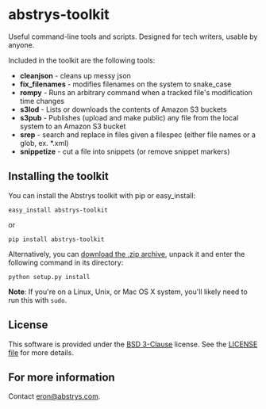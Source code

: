 abstrys-toolkit
===============

Useful command-line tools and scripts. Designed for tech writers, usable by anyone.

Included in the toolkit are the following tools:

- **cleanjson** - cleans up messy json
- **fix_filenames** - modifies filenames on the system to snake_case
- **rompy** - Runs an arbitrary command when a tracked file's modification time changes
- **s3lod** - Lists or downloads the contents of Amazon S3 buckets
- **s3pub** - Publishes (upload and make public) any file from the local system to an Amazon S3 bucket
- **srep** - search and replace in files given a filespec (either file names or a glob, ex. *.xml)
- **snippetize** - cut a file into snippets (or remove snippet markers)

## Installing the toolkit

You can install the Abstrys toolkit with pip or easy_install:

    easy_install abstrys-toolkit

or

    pip install abstrys-toolkit

Alternatively, you can [download the .zip archive][zip], unpack it and enter the following command in its directory:

    python setup.py install

**Note**: If you're on a Linux, Unix, or Mac OS X system, you'll likely need to run this with `sudo`.

## License

This software is provided under the [BSD 3-Clause][license] license. See the [LICENSE file][license-file] for more details.

## For more information

Contact [eron@abstrys.com](mailto:eron@abstrys.com?Subject=abstrys-toolkit).

[license]: http://opensource.org/licenses/BSD-3-Clause
[license-file]: https://github.com/Abstrys/abstrys-toolkit/blob/master/LICENSE
[zip]: https://github.com/Abstrys/abstrys-toolkit/archive/master.zip

